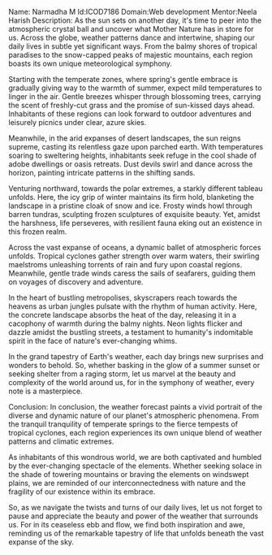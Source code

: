 Name: Narmadha M 
Id:ICOD7186 
Domain:Web development 
Mentor:Neela Harish 
Description:
      As the sun sets on another day, it's time to peer into the atmospheric crystal ball and uncover what Mother Nature has in store for us. Across the globe, weather patterns dance and intertwine, shaping our daily lives in subtle yet significant ways. From the balmy shores of tropical paradises to the snow-capped peaks of majestic mountains, each region boasts its own unique meteorological symphony.

Starting with the temperate zones, where spring's gentle embrace is gradually giving way to the warmth of summer, expect mild temperatures to linger in the air. Gentle breezes whisper through blossoming trees, carrying the scent of freshly-cut grass and the promise of sun-kissed days ahead. Inhabitants of these regions can look forward to outdoor adventures and leisurely picnics under clear, azure skies.

Meanwhile, in the arid expanses of desert landscapes, the sun reigns supreme, casting its relentless gaze upon parched earth. With temperatures soaring to sweltering heights, inhabitants seek refuge in the cool shade of adobe dwellings or oasis retreats. Dust devils swirl and dance across the horizon, painting intricate patterns in the shifting sands.

Venturing northward, towards the polar extremes, a starkly different tableau unfolds. Here, the icy grip of winter maintains its firm hold, blanketing the landscape in a pristine cloak of snow and ice. Frosty winds howl through barren tundras, sculpting frozen sculptures of exquisite beauty. Yet, amidst the harshness, life perseveres, with resilient fauna eking out an existence in this frozen realm.

Across the vast expanse of oceans, a dynamic ballet of atmospheric forces unfolds. Tropical cyclones gather strength over warm waters, their swirling maelstroms unleashing torrents of rain and fury upon coastal regions. Meanwhile, gentle trade winds caress the sails of seafarers, guiding them on voyages of discovery and adventure.

In the heart of bustling metropolises, skyscrapers reach towards the heavens as urban jungles pulsate with the rhythm of human activity. Here, the concrete landscape absorbs the heat of the day, releasing it in a cacophony of warmth during the balmy nights. Neon lights flicker and dazzle amidst the bustling streets, a testament to humanity's indomitable spirit in the face of nature's ever-changing whims.

In the grand tapestry of Earth's weather, each day brings new surprises and wonders to behold. So, whether basking in the glow of a summer sunset or seeking shelter from a raging storm, let us marvel at the beauty and complexity of the world around us, for in the symphony of weather, every note is a masterpiece.

Conclusion: 
    In conclusion, the weather forecast paints a vivid portrait of the diverse and dynamic nature of our planet's atmospheric phenomena. From the tranquil tranquility of temperate springs to the fierce tempests of tropical cyclones, each region experiences its own unique blend of weather patterns and climatic extremes.

As inhabitants of this wondrous world, we are both captivated and humbled by the ever-changing spectacle of the elements. Whether seeking solace in the shade of towering mountains or braving the elements on windswept plains, we are reminded of our interconnectedness with nature and the fragility of our existence within its embrace.

So, as we navigate the twists and turns of our daily lives, let us not forget to pause and appreciate the beauty and power of the weather that surrounds us. For in its ceaseless ebb and flow, we find both inspiration and awe, reminding us of the remarkable tapestry of life that unfolds beneath the vast expanse of the sky.
